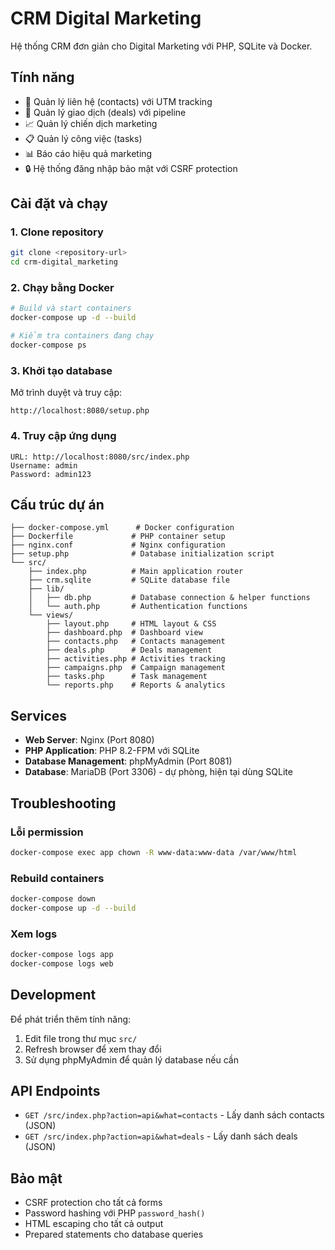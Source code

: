 # CRM Digital Marketing

Hệ thống CRM đơn giản cho Digital Marketing với PHP, SQLite và Docker.

## Tính năng

- 👥 Quản lý liên hệ (contacts) với UTM tracking
- 🤝 Quản lý giao dịch (deals) với pipeline
- 📈 Quản lý chiến dịch marketing 
- 📋 Quản lý công việc (tasks)
- 📊 Báo cáo hiệu quả marketing
- 🔒 Hệ thống đăng nhập bảo mật với CSRF protection

## Cài đặt và chạy

### 1. Clone repository
```bash
git clone <repository-url>
cd crm-digital_marketing
```

### 2. Chạy bằng Docker
```bash
# Build và start containers
docker-compose up -d --build

# Kiểm tra containers đang chạy
docker-compose ps
```

### 3. Khởi tạo database
Mở trình duyệt và truy cập:
```
http://localhost:8080/setup.php
```

### 4. Truy cập ứng dụng
```
URL: http://localhost:8080/src/index.php
Username: admin
Password: admin123
```

## Cấu trúc dự án

```
├── docker-compose.yml      # Docker configuration
├── Dockerfile             # PHP container setup
├── nginx.conf             # Nginx configuration
├── setup.php              # Database initialization script
└── src/
    ├── index.php          # Main application router
    ├── crm.sqlite         # SQLite database file
    ├── lib/
    │   ├── db.php         # Database connection & helper functions
    │   └── auth.php       # Authentication functions
    └── views/
        ├── layout.php     # HTML layout & CSS
        ├── dashboard.php  # Dashboard view
        ├── contacts.php   # Contacts management
        ├── deals.php      # Deals management
        ├── activities.php # Activities tracking
        ├── campaigns.php  # Campaign management
        ├── tasks.php      # Task management
        └── reports.php    # Reports & analytics
```

## Services

- **Web Server**: Nginx (Port 8080)
- **PHP Application**: PHP 8.2-FPM với SQLite
- **Database Management**: phpMyAdmin (Port 8081)
- **Database**: MariaDB (Port 3306) - dự phòng, hiện tại dùng SQLite

## Troubleshooting

### Lỗi permission
```bash
docker-compose exec app chown -R www-data:www-data /var/www/html
```

### Rebuild containers
```bash
docker-compose down
docker-compose up -d --build
```

### Xem logs
```bash
docker-compose logs app
docker-compose logs web
```

## Development

Để phát triển thêm tính năng:

1. Edit file trong thư mục `src/`
2. Refresh browser để xem thay đổi
3. Sử dụng phpMyAdmin để quản lý database nếu cần

## API Endpoints

- `GET /src/index.php?action=api&what=contacts` - Lấy danh sách contacts (JSON)
- `GET /src/index.php?action=api&what=deals` - Lấy danh sách deals (JSON)

## Bảo mật

- CSRF protection cho tất cả forms
- Password hashing với PHP `password_hash()`
- HTML escaping cho tất cả output
- Prepared statements cho database queries
